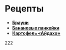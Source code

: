 # Рецепты

- **[Брауни](brownie.md)**
- **[Банановые панкейки](bananovie-pankejki.md)**
- **[Картофель «Айдахо»](kartofel-ajdaho.md)**

222
